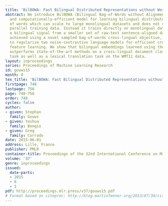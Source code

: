 ```yaml
---
title: 'BilBOWA: Fast Bilingual Distributed Representations without Word Alignments'
abstract: We introduce BilBOWA (Bilingual Bag-of-Words without Alignments), a simple
  and computationally-efficient model for learning bilingual distributed representations
  of words which can scale to large monolingual datasets and does not require word-aligned
  parallel training data. Instead it trains directly on monolingual data and extracts
  a bilingual signal from a smaller set of raw-text sentence-aligned data. This is
  achieved using a novel sampled bag-of-words cross-lingual objective, which is used
  to regularize two noise-contrastive language models for efficient cross-lingual
  feature learning. We show that bilingual embeddings learned using the proposed model
  outperforms state-of-the-art methods on a cross-lingual document classification
  task as well as a lexical translation task on the WMT11 data.
layout: inproceedings
series: Proceedings of Machine Learning Research
id: gouws15
month: 0
tex_title: 'BilBOWA: Fast Bilingual Distributed Representations without Word Alignments'
firstpage: 748
lastpage: 756
page: 748-756
order: 748
cycles: false
author:
- given: Stephan
  family: Gouws
- given: Yoshua
  family: Bengio
- given: Greg
  family: Corrado
date: 2015-06-01
address: Lille, France
publisher: PMLR
container-title: Proceedings of the 32nd International Conference on Machine Learning
volume: '37'
genre: inproceedings
issued:
  date-parts:
  - 2015
  - 6
  - 1
pdf: http://proceedings.mlr.press/v37/gouws15.pdf
# Format based on citeproc: http://blog.martinfenner.org/2013/07/30/citeproc-yaml-for-bibliographies/
---
```

